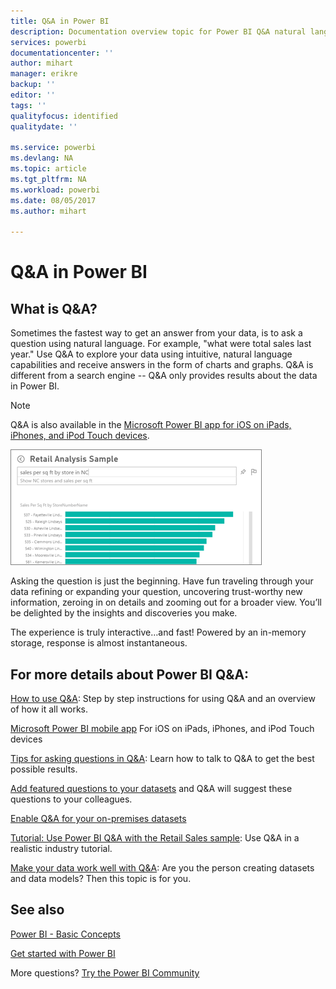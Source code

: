 ```yaml
---
title: Q&A in Power BI
description: Documentation overview topic for Power BI Q&A natural language queries.
services: powerbi
documentationcenter: ''
author: mihart
manager: erikre
backup: ''
editor: ''
tags: ''
qualityfocus: identified
qualitydate: ''

ms.service: powerbi
ms.devlang: NA
ms.topic: article
ms.tgt_pltfrm: NA
ms.workload: powerbi
ms.date: 08/05/2017
ms.author: mihart

---
```

# Q&A in Power BI
## What is Q&A?
Sometimes the fastest way to get an answer from your data, is to ask a question using natural language.  For example, "what were total sales last year."  Use Q&A to explore your data using intuitive, natural language capabilities and receive answers in the form of charts and graphs. Q&A is different from a search engine -- Q&A only provides results about the data in Power BI.

> [!NOTE]
> Q&A is also available in the [Microsoft Power BI app for iOS on iPads, iPhones, and iPod Touch devices](powerbi-mobile-ios-qna.md).
> 
> 

![](media/powerbi-service-q-and-a/PBI_QA_BoxSalesSqFt.png)

Asking the question is just the beginning.  Have fun traveling through your data refining or expanding your question, uncovering trust-worthy new information, zeroing in on details and zooming out for a broader view. You’ll be delighted by the insights and discoveries you make.

The experience is truly interactive…and fast! Powered by an in-memory storage, response is almost instantaneous.

## For more details about Power BI Q&A:
[How to use Q&A](service-how-to-q-and-a.md):
Step by step instructions for using Q&A and an overview of how it all works.

[Microsoft Power BI mobile app](powerbi-mobile-ios-qna.md)
For iOS on iPads, iPhones, and iPod Touch devices

[Tips for asking questions in Q&A](service-q-and-a-tips.md):
Learn how to talk to Q&A to get the best possible results.

[Add featured questions to your datasets](powerbi-service-q-and-a-create-featured-questions.md)
and Q&A will suggest these questions to your colleagues.

[Enable Q&A for your on-premises datasets](powerbi-service-q-and-a-direct-query.md)

[Tutorial: Use Power BI Q&A with the Retail Sales sample](power-bi-visualization-introduction-to-q-and-a.md):
Use Q&A in a realistic industry tutorial.

[Make your data work well with Q&A](service-prepare-data-for-q-and-a.md):
Are you the person creating datasets and data models?  Then this topic is for you.

## See also
[Power BI - Basic Concepts](service-basic-concepts.md)

[Get started with Power BI](service-get-started.md)

More questions? [Try the Power BI Community](http://community.powerbi.com/)

